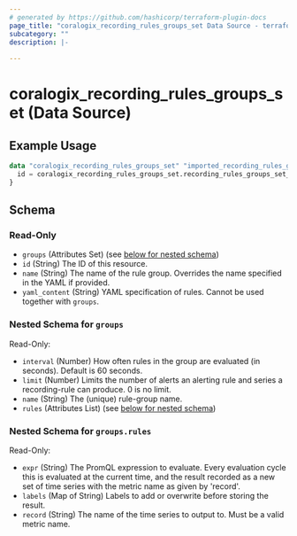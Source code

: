 ```yaml
---
# generated by https://github.com/hashicorp/terraform-plugin-docs
page_title: "coralogix_recording_rules_groups_set Data Source - terraform-provider-coralogix"
subcategory: ""
description: |-
  
---
```


# coralogix_recording_rules_groups_set (Data Source)



## Example Usage

```terraform
data "coralogix_recording_rules_groups_set" "imported_recording_rules_groups_set" {
  id = coralogix_recording_rules_groups_set.recording_rules_groups_set_explicit.id
}
```

<!-- schema generated by tfplugindocs -->
## Schema

### Read-Only

- `groups` (Attributes Set) (see [below for nested schema](#nestedatt--groups))
- `id` (String) The ID of this resource.
- `name` (String) The name of the rule group. Overrides the name specified in the YAML if provided.
- `yaml_content` (String) YAML specification of rules. Cannot be used together with `groups`.

<a id="nestedatt--groups"></a>
### Nested Schema for `groups`

Read-Only:

- `interval` (Number) How often rules in the group are evaluated (in seconds). Default is 60 seconds.
- `limit` (Number) Limits the number of alerts an alerting rule and series a recording-rule can produce. 0 is no limit.
- `name` (String) The (unique) rule-group name.
- `rules` (Attributes List) (see [below for nested schema](#nestedatt--groups--rules))

<a id="nestedatt--groups--rules"></a>
### Nested Schema for `groups.rules`

Read-Only:

- `expr` (String) The PromQL expression to evaluate. Every evaluation cycle this is evaluated at the current time, and the result recorded as a new set of time series with the metric name as given by 'record'.
- `labels` (Map of String) Labels to add or overwrite before storing the result.
- `record` (String) The name of the time series to output to. Must be a valid metric name.
